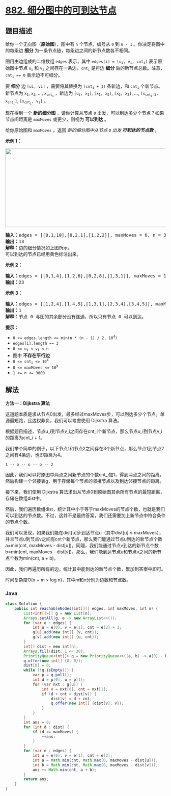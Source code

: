 # [882. 细分图中的可到达节点](https://leetcode.cn/problems/reachable-nodes-in-subdivided-graph)

## 题目描述

<p>给你一个无向图（<strong>原始图</strong>），图中有 <code>n</code> 个节点，编号从 <code>0</code> 到 <code>n - 1</code> 。你决定将图中的每条边 <strong>细分</strong> 为一条节点链，每条边之间的新节点数各不相同。</p>

<p>图用由边组成的二维数组 <code>edges</code> 表示，其中&nbsp;<code>edges[i] = [u<sub>i</sub>, v<sub>i</sub>, cnt<sub>i</sub>]</code> 表示原始图中节点&nbsp;<code>u<sub>i</sub></code> 和&nbsp;<code>v<sub>i</sub></code> 之间存在一条边，<code>cnt<sub>i</sub></code> 是将边 <strong>细分</strong> 后的新节点总数。注意，<code>cnt<sub>i</sub> == 0</code> 表示边不可细分。</p>

<p>要 <strong>细分</strong> 边 <code>[ui, vi]</code> ，需要将其替换为 <code>(cnt<sub>i</sub> + 1)</code> 条新边，和&nbsp;<code>cnt<sub>i</sub></code> 个新节点。新节点为 <code>x<sub>1</sub></code>, <code>x<sub>2</sub></code>, ..., <code>x<sub>cnt<sub>i</sub></sub></code> ，新边为 <code>[u<sub>i</sub>, x<sub>1</sub>]</code>, <code>[x<sub>1</sub>, x<sub>2</sub>]</code>, <code>[x<sub>2</sub>, x<sub>3</sub>]</code>, ..., <code>[x<sub>cnt<sub>i</sub>-1</sub>, x<sub>cnt<sub>i</sub></sub>]</code>, <code>[x<sub>cnt<sub>i</sub></sub>, v<sub>i</sub>]</code> 。</p>

<p>现在得到一个&nbsp;<strong>新的细分图</strong> ，请你计算从节点 <code>0</code> 出发，可以到达多少个节点？如果节点间距离是 <code>maxMoves</code> 或更少，则视为 <strong>可以到达</strong> 。</p>

<p>给你原始图和 <code>maxMoves</code> ，返回 <em>新的细分图中从节点 <code>0</code> 出发</em><strong><em> 可到达的节点数</em></strong>&nbsp;。</p>

<p><strong>示例 1：</strong></p>
<img alt="" src="https://gcore.jsdelivr.net/gh/doocs/leetcode@main/solution/0800-0899/0882.Reachable%20Nodes%20In%20Subdivided%20Graph/images/origfinal.png" style="height: 247px; width: 600px;" />
<pre>
<strong>输入：</strong>edges = [[0,1,10],[0,2,1],[1,2,2]], maxMoves = 6, n = 3
<strong>输出：</strong>13
<strong>解释：</strong>边的细分情况如上图所示。
可以到达的节点已经用黄色标注出来。
</pre>

<p><strong>示例 2：</strong></p>

<pre>
<strong>输入：</strong>edges = [[0,1,4],[1,2,6],[0,2,8],[1,3,1]], maxMoves = 10, n = 4
<strong>输出：</strong>23
</pre>

<p><strong>示例 3：</strong></p>

<pre>
<strong>输入：</strong>edges = [[1,2,4],[1,4,5],[1,3,1],[2,3,4],[3,4,5]], maxMoves = 17, n = 5
<strong>输出：</strong>1
<strong>解释：</strong>节点 0 与图的其余部分没有连通，所以只有节点 0 可以到达。
</pre>

<p><strong>提示：</strong></p>

<ul>
	<li><code>0 &lt;= edges.length &lt;= min(n * (n - 1) / 2, 10<sup>4</sup>)</code></li>
	<li><code>edges[i].length == 3</code></li>
	<li><code>0 &lt;= u<sub>i</sub> &lt; v<sub>i</sub> &lt; n</code></li>
	<li>图中 <strong>不存在平行边</strong></li>
	<li><code>0 &lt;= cnt<sub>i</sub> &lt;= 10<sup>4</sup></code></li>
	<li><code>0 &lt;= maxMoves &lt;= 10<sup>9</sup></code></li>
	<li><code>1 &lt;= n &lt;= 3000</code></li>
</ul>

## 解法

**方法一：Dijkstra 算法**

这道题本质是求从节点0出发，最多经过maxMoves步，可以到达多少个节点。单源最短路，且边权非负，我们可以考虑使用 Dijkstra 算法。

根据题目描述，节点u_i到节点v_i之间存在cnt_i个新节点，那么节点u_i到节点v_i的距离为cnt_i + 1。

我们举个简单的例子，以下节点1和节点2之间存在3个新节点，那么节点1到节点2之间有4条边，也即距离为4。

```
1 -- o -- o -- o -- 2
```

因此，我们可以将原图中两点之间新节点的个数cnt_i加1，得到两点之间的距离。然后构建一个邻接表g，用于存储每个节点的邻接节点以及到达邻接节点的距离。

接下来，我们使用 Dijkstra 算法求出从节点0到原始图其余所有节点的最短距离，存储在数组dist中。

然后，我们遍历数组dist，统计其中小于等于maxMoves的节点个数，也就是我们可以到达的节点数。不过，这并不是最终答案，我们还需要加上新节点中符合条件的节点个数。

我们可以发现，如果我们能在dist[u]步到达节点u（其中dist[u] ≤ maxMoves），并且节点u到节点v之间有cnt个新节点，那么我们能通过节点u到达的新节点个数a=min(cnt, maxMoves - dist[u])。同理，我们能通过节点v到达的新节点个数b=min(cnt, maxMoves - dist[v])。那么，我们能到达节点u和节点v之间的新节点个数为min(cnt, a + b)。

因此，我们再遍历所有的边，统计其中能到达的新节点个数，累加到答案中即可。

时间复杂度O(n + m × log n)，其中m和n分别为边数和节点数。

### **Java**

```java
class Solution {
    public int reachableNodes(int[][] edges, int maxMoves, int n) {
        List<int[]>[] g = new List[n];
        Arrays.setAll(g, e -> new ArrayList<>());
        for (var e : edges) {
            int u = e[0], v = e[1], cnt = e[2] + 1;
            g[u].add(new int[] {v, cnt});
            g[v].add(new int[] {u, cnt});
        }
        int[] dist = new int[n];
        Arrays.fill(dist, 1 << 30);
        PriorityQueue<int[]> q = new PriorityQueue<>((a, b) -> a[0] - b[0]);
        q.offer(new int[] {0, 0});
        dist[0] = 0;
        while (!q.isEmpty()) {
            var p = q.poll();
            int d = p[0], u = p[1];
            for (var nxt : g[u]) {
                int v = nxt[0], cnt = nxt[1];
                if (d + cnt < dist[v]) {
                    dist[v] = d + cnt;
                    q.offer(new int[] {dist[v], v});
                }
            }
        }
        int ans = 0;
        for (int d : dist) {
            if (d <= maxMoves) {
                ++ans;
            }
        }
        for (var e : edges) {
            int u = e[0], v = e[1], cnt = e[2];
            int a = Math.min(cnt, Math.max(0, maxMoves - dist[u]));
            int b = Math.min(cnt, Math.max(0, maxMoves - dist[v]));
            ans += Math.min(cnt, a + b);
        }
        return ans;
    }
}
```

